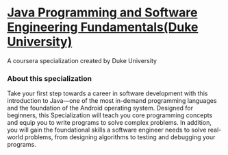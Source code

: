 <h1><a href="https://www.coursera.org/specializations/java-programming">Java Programming and Software Engineering Fundamentals(Duke University)</a></h1>
<p>A coursera specialization created by Duke University</p>
<h3>About this specialization</h3>
<p>Take your first step towards a career in software development with this introduction to Java—one of the most in-demand programming languages and the foundation of the Android operating system. Designed for beginners, this Specialization will teach you core programming concepts and equip you to write programs to solve complex problems. In addition, you will gain the foundational skills a software engineer needs to solve real-world problems, from designing algorithms to testing and debugging your programs.</p>
